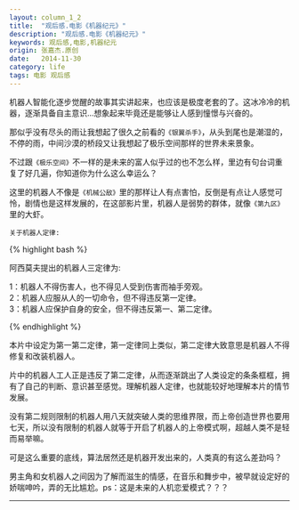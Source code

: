 ```yaml
---
layout: column_1_2
title:  "观后感.电影《机器纪元》"
description: "观后感.电影《机器纪元》"
keywords: 观后感,电影,机器纪元
origin: 张嘉杰.原创
date:   2014-11-30
category: life
tags: 电影 观后感
---
```

机器人智能化逐步觉醒的故事其实讲起来，也应该是极度老套的了。这冰冷冷的机器，逐渐具备自主意识...想象起来毕竟还是能够让人感到憧憬与兴奋的。 
<!--more-->

那似乎没有尽头的雨让我想起了很久之前看的`《银翼杀手》`，从头到尾也是潮湿的，不停的雨，中间沙漠的桥段又让我想起了极乐空间那样的世界未来景象。

不过跟`《极乐空间》`不一样的是未来的富人似乎过的也不怎么样，里边有句台词重复了好几遍，你知道你为什么这么幸运么？

这里的机器人不像是`《机械公敌》`里的那样让人有点害怕，反倒是有点让人感觉可怜，剧情也是这样发展的，在这部影片里，机器人是弱势的群体，就像`《第九区》`里的大虾。

`关于机器人定律:`

{% highlight bash %}

阿西莫夫提出的机器人三定律为:

1：机器人不得伤害人，也不得见人受到伤害而袖手旁观。  
2：机器人应服从人的一切命令，但不得违反第一定律。  
3：机器人应保护自身的安全，但不得违反第一、第二定律。

{% endhighlight %}

本片中设定为第一第二定律，第一定律同上类似，第二定律大致意思是机器人不得修复和改装机器人。

片中的机器人工人正是违反了第二定律，从而逐渐跳出了人类设定的条条框框，拥有了自己的判断、意识甚至感觉。理解机器人定律，也就能较好地理解本片的情节发展。

没有第二规则限制的机器人用八天就突破人类的思维界限，而上帝创造世界也要用七天，所以没有限制的机器人就等于开启了机器人的上帝模式啊，超越人类不是轻而易举嘛。

可是这么重要的底线，算法居然还是机器开发出来的，人类真的有这么差劲吗？

男主角和女机器人之间因为了解而滋生的情感，在音乐和舞步中，被早就设定好的娇喘呻吟，弄的无比尴尬。ps：这是未来的人机恋爱模式？？？

---------------------------------------